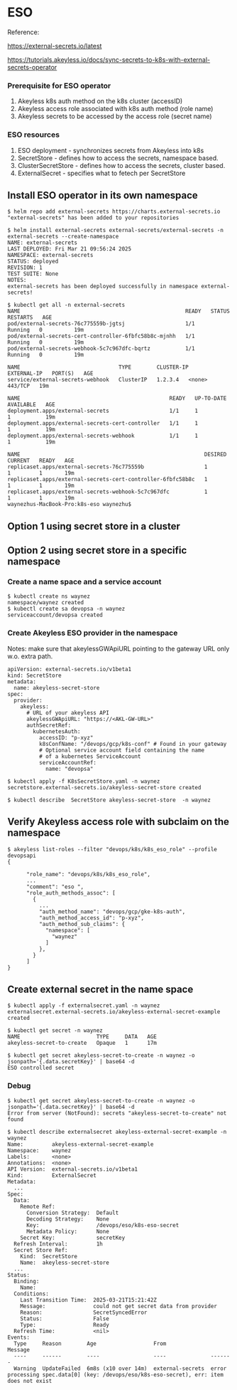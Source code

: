 # ESO
Reference: 

https://external-secrets.io/latest

https://tutorials.akeyless.io/docs/sync-secrets-to-k8s-with-external-secrets-operator



### Prerequisite for ESO operator
1. Akeyless k8s auth method on the k8s cluster (accessID)
2. Akeyless access role associated with k8s auth method (role name)
3. Akeyless secrets to be accessed by the access role (secret name)

### ESO resources
1. ESO deployment - synchronizes secrets from Akeyless into k8s 
1. SecretStore - defines how to access the secrets, namespace based.
2. ClusterSecretStore - defines how to access the secrets, cluster based.
3. ExternalSecret - specifies what to fetech per SecretStore



## Install ESO operator in its own namespace
```
$ helm repo add external-secrets https://charts.external-secrets.io
"external-secrets" has been added to your repositories

$ helm install external-secrets external-secrets/external-secrets -n external-secrets --create-namespace
NAME: external-secrets
LAST DEPLOYED: Fri Mar 21 09:56:24 2025
NAMESPACE: external-secrets
STATUS: deployed
REVISION: 1
TEST SUITE: None
NOTES:
external-secrets has been deployed successfully in namespace external-secrets!

$ kubectl get all -n external-secrets
NAME                                                    READY   STATUS    RESTARTS   AGE
pod/external-secrets-76c775559b-jgtsj                   1/1     Running   0          19m
pod/external-secrets-cert-controller-6fbfc58b8c-mjnhh   1/1     Running   0          19m
pod/external-secrets-webhook-5c7c967dfc-bqrtz           1/1     Running   0          19m

NAME                               TYPE        CLUSTER-IP      EXTERNAL-IP   PORT(S)   AGE
service/external-secrets-webhook   ClusterIP   1.2.3.4   <none>        443/TCP   19m

NAME                                               READY   UP-TO-DATE   AVAILABLE   AGE
deployment.apps/external-secrets                   1/1     1            1           19m
deployment.apps/external-secrets-cert-controller   1/1     1            1           19m
deployment.apps/external-secrets-webhook           1/1     1            1           19m

NAME                                                          DESIRED   CURRENT   READY   AGE
replicaset.apps/external-secrets-76c775559b                   1         1         1       19m
replicaset.apps/external-secrets-cert-controller-6fbfc58b8c   1         1         1       19m
replicaset.apps/external-secrets-webhook-5c7c967dfc           1         1         1       19m
waynezhus-MacBook-Pro:k8s-eso waynezhu$ 

```

## Option 1 using secret store in a cluster

## Option 2 using secret store in a specific namespace

### Create a name space and a service account 
```
$ kubectl create ns waynez
namespace/waynez created
$ kubectl create sa devopsa -n waynez
serviceaccount/devopsa created
```

### Create Akeyless ESO provider in the namespace
Notes: make sure that akeylessGWApiURL pointing to the gateway URL only w.o. extra path.

```
apiVersion: external-secrets.io/v1beta1
kind: SecretStore
metadata:
  name: akeyless-secret-store
spec:
  provider:
    akeyless:
      # URL of your akeyless API
      akeylessGWApiURL: "https://<AKL-GW-URL>"
      authSecretRef:
        kubernetesAuth:
          accessID: "p-xyz"
          k8sConfName: "/devops/gcp/k8s-conf" # Found in your gateway
          # Optional service account field containing the name
          # of a kubernetes ServiceAccount
          serviceAccountRef:
            name: "devopsa"
```

```
$ kubectl apply -f K8sSecretStore.yaml -n waynez
secretstore.external-secrets.io/akeyless-secret-store created

$ kubectl describe  SecretStore akeyless-secret-store  -n waynez
```

## Verify Akeyless access role with subclaim on the namespace
```
$ akeyless list-roles --filter "devops/k8s/k8s_eso_role" --profile devopsapi
{

      "role_name": "devops/k8s/k8s_eso_role",
      ...
      "comment": "eso ",
      "role_auth_methods_assoc": [
        {
          ...
          "auth_method_name": "devops/gcp/gke-k8s-auth",
          "auth_method_access_id": "p-xyz",
          "auth_method_sub_claims": {
            "namespace": [
              "waynez"
            ]
          },
        }
      ]
}

```

## Create external secret in the name space
```
$ kubectl apply -f externalsecret.yaml -n waynez
externalsecret.external-secrets.io/akeyless-external-secret-example created

$ kubectl get secret -n waynez
NAME                        TYPE     DATA   AGE
akeyless-secret-to-create   Opaque   1      17m

$ kubectl get secret akeyless-secret-to-create -n waynez -o jsonpath='{.data.secretKey}' | base64 -d
ESO controlled secret

```

### Debug
```
$ kubectl get secret akeyless-secret-to-create -n waynez -o jsonpath='{.data.secretKey}' | base64 -d
Error from server (NotFound): secrets "akeyless-secret-to-create" not found

$ kubectl describe externalsecret akeyless-external-secret-example -n waynez
Name:         akeyless-external-secret-example
Namespace:    waynez
Labels:       <none>
Annotations:  <none>
API Version:  external-secrets.io/v1beta1
Kind:         ExternalSecret
Metadata:
  ...
Spec:
  Data:
    Remote Ref:
      Conversion Strategy:  Default
      Decoding Strategy:    None
      Key:                  /devops/eso/k8s-eso-secret
      Metadata Policy:      None
    Secret Key:             secretKey
  Refresh Interval:         1h
  Secret Store Ref:
    Kind:  SecretStore
    Name:  akeyless-secret-store
  ...
Status:
  Binding:
    Name:  
  Conditions:
    Last Transition Time:  2025-03-21T15:21:42Z
    Message:               could not get secret data from provider
    Reason:                SecretSyncedError
    Status:                False
    Type:                  Ready
  Refresh Time:            <nil>
Events:
  Type     Reason        Age                  From              Message
  ----     ------        ----                 ----              -------
  Warning  UpdateFailed  6m8s (x10 over 14m)  external-secrets  error processing spec.data[0] (key: /devops/eso/k8s-eso-secret), err: item does not exist
```